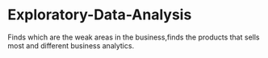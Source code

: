 # Exploratory-Data-Analysis
Finds which are the weak areas in the business,finds the products that sells most and different business analytics. 
